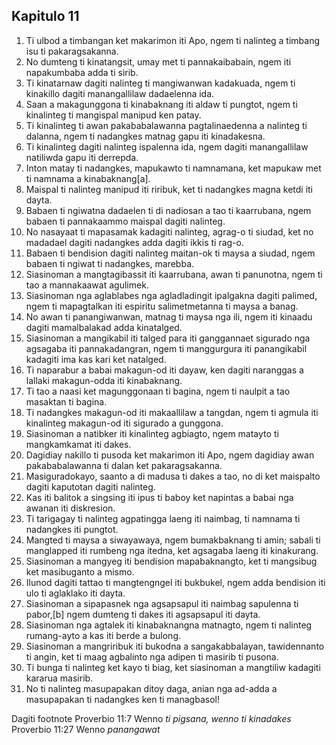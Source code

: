 Kapitulo 11
-----------

1. Ti ulbod a timbangan ket makarimon iti Apo, ngem ti nalinteg a timbang isu ti pakaragsakanna.
2. No dumteng ti kinatangsit, umay met ti pannakaibabain, ngem iti napakumbaba adda ti sirib.
3. Ti kinatarnaw dagiti nalinteg ti mangiwanwan kadakuada, ngem ti kinakillo dagiti manangallilaw dadaelenna ida.
4. Saan a makagunggona ti kinabaknang iti aldaw ti pungtot, ngem ti kinalinteg ti mangispal manipud ken patay.
5. Ti kinalinteg ti awan pakababalawanna pagtalinaedenna a nalinteg ti dalanna, ngem ti nadangkes matnag gapu iti kinadakesna.
6. Ti kinalinteg dagiti nalinteg ispalenna ida, ngem dagiti manangallilaw natiliwda gapu iti derrepda.
7. Inton matay ti nadangkes, mapukawto ti namnamana, ket mapukaw met ti namnama a kinabaknang[a].
8. Maispal ti nalinteg manipud iti riribuk, ket ti nadangkes magna ketdi iti dayta.
9. Babaen ti ngiwatna dadaelen ti di nadiosan a tao ti kaarrubana, ngem babaen ti pannakaammo maispal dagiti nalinteg.
10. No nasayaat ti mapasamak kadagiti nalinteg, agrag-o ti siudad, ket no madadael dagiti nadangkes adda dagiti ikkis ti rag-o.
11. Babaen ti bendision dagiti nalinteg maitan-ok ti maysa a siudad, ngem babaen ti ngiwat ti nadangkes, marebba.
12. Siasinoman a mangtagibassit iti kaarrubana, awan ti panunotna, ngem ti tao a mannakaawat agulimek.
13. Siasinoman nga aglablabes nga agladladingit ipalgakna dagiti palimed, ngem ti mapagtalkan iti espiritu salimetmetanna ti maysa a banag.
14. No awan ti panangiwanwan, matnag ti maysa nga ili, ngem iti kinaadu dagiti mamalbalakad adda kinatalged.
15. Siasinoman a mangikabil iti talged para iti ganggannaet sigurado nga agsagaba iti pannakadangran, ngem ti manggurgura iti panangikabil kadagiti ima kas kari ket natalged.
16. Ti naparabur a babai makagun-od iti dayaw, ken dagiti naranggas a lallaki makagun-odda iti kinabaknang.
17. Ti tao a naasi ket magunggonaan ti bagina, ngem ti naulpit a tao masaktan ti bagina.
18. Ti nadangkes makagun-od iti makaallilaw a tangdan, ngem ti agmula iti kinalinteg makagun-od iti sigurado a gunggona.
19. Siasinoman a natibker iti kinalinteg agbiagto, ngem matayto ti mangkamkamat iti dakes.
20. Dagidiay nakillo ti pusoda ket makarimon iti Apo, ngem dagidiay awan pakababalawanna ti dalan ket pakaragsakanna.
21. Masiguradokayo, saanto a di madusa ti dakes a tao, no di ket maispalto dagiti kaputotan dagiti nalinteg.
22. Kas iti balitok a singsing iti ipus ti baboy
    ket napintas a babai nga awanan iti diskresion.
23. Ti tarigagay ti nalinteg agpatingga laeng iti naimbag, ti namnama ti nadangkes iti pungtot.
24. Mangted ti maysa a siwayawaya, ngem bumakbaknang ti amin;
    sabali ti manglapped iti rumbeng nga itedna, ket agsagaba laeng iti kinakurang.
25. Siasinoman a mangyeg iti bendision mapabaknangto, ket ti mangsibug ket masibuganto a mismo.
26. Ilunod dagiti tattao ti mangtengngel iti bukbukel, ngem adda bendision iti ulo ti aglaklako iti dayta.
27. Siasinoman a sipapasnek nga agsapsapul iti naimbag sapulenna ti pabor,[b] ngem dumteng ti dakes iti agsapsapul iti dayta.
28. Siasinoman nga agtalek iti kinabaknangna matnagto, ngem ti nalinteg rumang-ayto a kas iti berde a bulong.
29. Siasinoman a mangriribuk iti bukodna a sangakabbalayan, tawidennanto ti angin, ket ti maag agbalinto nga adipen ti masirib ti pusona.
30. Ti bunga ti nalinteg ket kayo ti biag, ket siasinoman a mangtiliw kadagiti kararua masirib.
31. No ti nalinteg masupapakan ditoy daga, anian nga ad-adda a masupapakan ti nadangkes ken ti managbasol!

Dagiti footnote
Proverbio 11:7 Wenno *ti pigsana, wenno ti kinadakes*
Proverbio 11:27 Wenno *panangawat*
